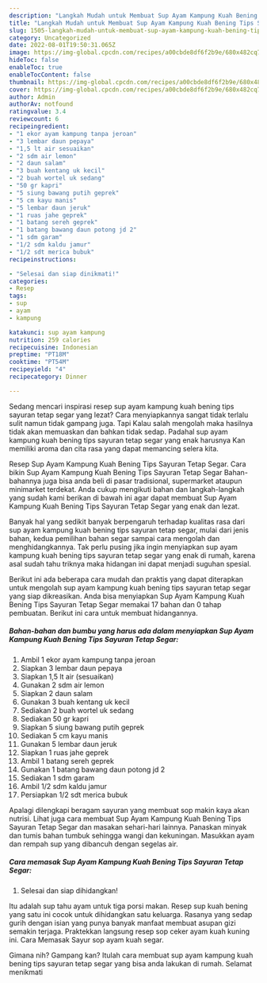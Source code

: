 ```yaml
---
description: "Langkah Mudah untuk Membuat Sup Ayam Kampung Kuah Bening Tips Sayuran Tetap Segar yang Enak Banget, Buat Buka Puasa Bisa Manjain Lidah"
title: "Langkah Mudah untuk Membuat Sup Ayam Kampung Kuah Bening Tips Sayuran Tetap Segar yang Enak Banget, Buat Buka Puasa Bisa Manjain Lidah"
slug: 1505-langkah-mudah-untuk-membuat-sup-ayam-kampung-kuah-bening-tips-sayuran-tetap-segar-yang-enak-banget-buat-buka-puasa-bisa-manjain-lidah
category: Uncategorized
date: 2022-08-01T19:50:31.065Z
image: https://img-global.cpcdn.com/recipes/a00cbde8df6f2b9e/680x482cq70/sup-ayam-kampung-kuah-bening-tips-sayuran-tetap-segar-foto-resep-utama.jpg
hideToc: false
enableToc: true
enableTocContent: false
thumbnail: https://img-global.cpcdn.com/recipes/a00cbde8df6f2b9e/680x482cq70/sup-ayam-kampung-kuah-bening-tips-sayuran-tetap-segar-foto-resep-utama.jpg
cover: https://img-global.cpcdn.com/recipes/a00cbde8df6f2b9e/680x482cq70/sup-ayam-kampung-kuah-bening-tips-sayuran-tetap-segar-foto-resep-utama.jpg
author: Admin
authorAv: notfound
ratingvalue: 3.4
reviewcount: 6
recipeingredient:
- "1 ekor ayam kampung tanpa jeroan"
- "3 lembar daun pepaya"
- "1,5 lt air sesuaikan"
- "2 sdm air lemon"
- "2 daun salam"
- "3 buah kentang uk kecil"
- "2 buah wortel uk sedang"
- "50 gr kapri"
- "5 siung bawang putih geprek"
- "5 cm kayu manis"
- "5 lembar daun jeruk"
- "1 ruas jahe geprek"
- "1 batang sereh geprek"
- "1 batang bawang daun potong jd 2"
- "1 sdm garam"
- "1/2 sdm kaldu jamur"
- "1/2 sdt merica bubuk"
recipeinstructions:

- "Selesai dan siap dinikmati!"
categories:
- Resep
tags:
- sup
- ayam
- kampung

katakunci: sup ayam kampung 
nutrition: 259 calories
recipecuisine: Indonesian
preptime: "PT18M"
cooktime: "PT54M"
recipeyield: "4"
recipecategory: Dinner

---
```



Sedang mencari inspirasi resep sup ayam kampung kuah bening tips sayuran tetap segar yang lezat? Cara menyiapkannya sangat tidak terlalu sulit namun tidak gampang juga. Tapi Kalau salah mengolah maka hasilnya tidak akan memuaskan dan bahkan tidak sedap. Padahal sup ayam kampung kuah bening tips sayuran tetap segar yang enak harusnya Kan memiliki aroma dan cita rasa yang dapat memancing selera kita.


Resep Sup Ayam Kampung Kuah Bening Tips Sayuran Tetap Segar. Cara bikin Sup Ayam Kampung Kuah Bening Tips Sayuran Tetap Segar Bahan-bahannya juga bisa anda beli di pasar tradisional, supermarket ataupun minimarket terdekat. Anda cukup mengikuti bahan dan langkah-langkah yang sudah kami berikan di bawah ini agar dapat membuat Sup Ayam Kampung Kuah Bening Tips Sayuran Tetap Segar yang enak dan lezat.

Banyak hal yang sedikit banyak berpengaruh terhadap kualitas rasa dari sup ayam kampung kuah bening tips sayuran tetap segar, mulai dari jenis bahan, kedua pemilihan bahan segar sampai cara mengolah dan menghidangkannya. Tak perlu pusing jika ingin menyiapkan sup ayam kampung kuah bening tips sayuran tetap segar yang enak di rumah, karena asal sudah tahu triknya maka hidangan ini dapat menjadi suguhan spesial.


Berikut ini ada beberapa cara mudah dan praktis yang dapat diterapkan untuk mengolah sup ayam kampung kuah bening tips sayuran tetap segar yang siap dikreasikan. Anda bisa menyiapkan Sup Ayam Kampung Kuah Bening Tips Sayuran Tetap Segar memakai 17 bahan dan 0 tahap pembuatan. Berikut ini cara untuk membuat hidangannya.

<!--inarticleads1-->

##### Bahan-bahan dan bumbu yang harus ada dalam menyiapkan Sup Ayam Kampung Kuah Bening Tips Sayuran Tetap Segar:

1. Ambil 1 ekor ayam kampung tanpa jeroan
1. Siapkan 3 lembar daun pepaya
1. Siapkan 1,5 lt air (sesuaikan)
1. Gunakan 2 sdm air lemon
1. Siapkan 2 daun salam
1. Gunakan 3 buah kentang uk kecil
1. Sediakan 2 buah wortel uk sedang
1. Sediakan 50 gr kapri
1. Siapkan 5 siung bawang putih geprek
1. Sediakan 5 cm kayu manis
1. Gunakan 5 lembar daun jeruk
1. Siapkan 1 ruas jahe geprek
1. Ambil 1 batang sereh geprek
1. Gunakan 1 batang bawang daun potong jd 2
1. Sediakan 1 sdm garam
1. Ambil 1/2 sdm kaldu jamur
1. Persiapkan 1/2 sdt merica bubuk


Apalagi dilengkapi beragam sayuran yang membuat sop makin kaya akan nutrisi. Lihat juga cara membuat Sup Ayam Kampung Kuah Bening Tips Sayuran Tetap Segar dan masakan sehari-hari lainnya. Panaskan minyak dan tumis bahan tumbuk sehingga wangi dan kekuningan. Masukkan ayam dan rempah sup yang dibancuh dengan segelas air. 

<!--inarticleads2-->

##### Cara memasak Sup Ayam Kampung Kuah Bening Tips Sayuran Tetap Segar:


1. Selesai dan siap dihidangkan!

Itu adalah sup tahu ayam untuk tiga porsi makan. Resep sup kuah bening yang satu ini cocok untuk dihidangkan satu keluarga. Rasanya yang sedap gurih dengan isian yang punya banyak manfaat membuat asupan gizi semakin terjaga. Praktekkan langsung resep sop ceker ayam kuah kuning ini. Cara Memasak Sayur sop ayam kuah segar. 

Gimana nih? Gampang kan? Itulah cara membuat sup ayam kampung kuah bening tips sayuran tetap segar yang bisa anda lakukan di rumah. Selamat menikmati
